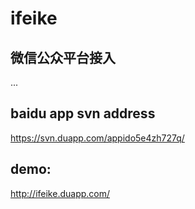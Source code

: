 ifeike
======

微信公众平台接入
-
...


baidu app svn address
-
https://svn.duapp.com/appido5e4zh727q/

demo:
-
http://ifeike.duapp.com/
